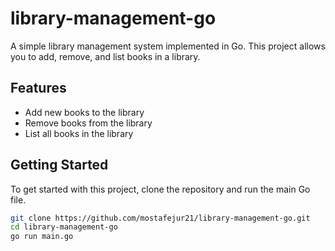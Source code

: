 # library-management-go

A simple library management system implemented in Go. This project allows you to add, remove, and list books in a library.
## Features
- Add new books to the library
- Remove books from the library
- List all books in the library
## Getting Started
To get started with this project, clone the repository and run the main Go file.
```bash
git clone https://github.com/mostafejur21/library-management-go.git
cd library-management-go
go run main.go
```
